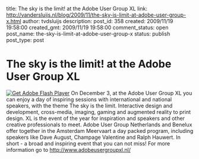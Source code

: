 title: The sky is the limit! at the Adobe User Group XL
link: http://vandersluijs.nl/blog/2009/11/the-sky-is-limit-at-adobe-user-group-x.html
author: tvdsluijs
description: 
post_id: 358
created: 2009/11/19 19:58:00
created_gmt: 2009/11/19 19:58:00
comment_status: open
post_name: the-sky-is-limit-at-adobe-user-group-x
status: publish
post_type: post

# The sky is the limit! at the Adobe User Group XL

[ ![Get Adobe Flash Player](/wp-content/uploads/2010/09/get_flash_player.gif)](http://www.adobe.com/go/getflashplayer) On December 3, at the Adobe User Group XL you can enjoy a day of inspiring sessions with international and national speakers, with the theme The sky is the limit. Interactive design and development, cross-media, imaging, gaming and augmented reality to print design. XL is the event of the year for inspiration and speakers and other creative professionals to meet. Adobe User Group Netherlands and Benelux offer together in the Amsterdam Meervaart a day packed program, including speakers like Dave August, Champage Valentine and Ralph Hauwert. In short - a broad and inspiring event that you can not miss! For more information go to <http://www.adobeusergroupxl.nl/>